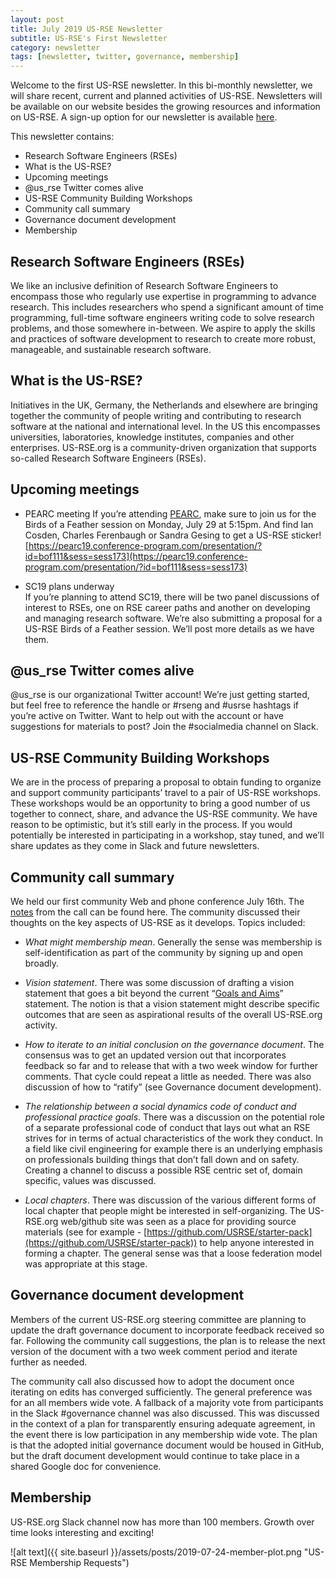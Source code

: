 ```yaml
---
layout: post
title: July 2019 US-RSE Newsletter
subtitle: US-RSE's First Newsletter
category: newsletter
tags: [newsletter, twitter, governance, membership]
---
```



Welcome to the first US-RSE newsletter. In this bi-monthly newsletter,
we will share recent, current and planned activities of
US-RSE. Newsletters will be available on our website besides the
growing resources and information on US-RSE. A sign-up option for our
newsletter is available [here](https://us-rse.org/join/).

This newsletter contains:
- Research Software Engineers (RSEs)
- What is the US-RSE?
- Upcoming meetings
- @us_rse Twitter comes alive
- US-RSE Community Building Workshops
- Community call summary
- Governance document development
- Membership

## Research Software Engineers (RSEs)

We like an inclusive definition of Research Software Engineers to
encompass those who regularly use expertise in programming to advance
research. This includes researchers who spend a significant amount of
time programming, full-time software engineers writing code to solve
research problems, and those somewhere in-between. We aspire to apply
the skills and practices of software development to research to create
more robust, manageable, and sustainable research software.


## What is the US-RSE? 

Initiatives in the UK, Germany, the Netherlands and elsewhere are
bringing together the community of people writing and contributing to
research software at the national and international level. In the US
this encompasses universities, laboratories, knowledge institutes,
companies and other enterprises. US-RSE.org is a community-driven
organization that supports so-called Research Software Engineers
(RSEs).

## Upcoming meetings  

* PEARC meeting 
If you’re attending [PEARC](https://www.pearc19.pearc.org), make sure
to join us for the Birds of a Feather session on Monday, July 29 at
5:15pm. And find Ian Cosden, Charles Ferenbaugh or Sandra Gesing to
get a US-RSE sticker!
[https://pearc19.conference-program.com/presentation/?id=bof111&sess=sess173](https://pearc19.conference-program.com/presentation/?id=bof111&sess=sess173)

* SC19 plans underway  
If you’re planning to attend SC19, there will be two panel discussions
of interest to RSEs, one on RSE career paths and another on developing
and managing research software.  We’re also submitting a proposal for
a US-RSE Birds of a Feather session.  We’ll post more details as we
have them.

## @us_rse Twitter comes alive  
@us_rse is our organizational Twitter account!  We’re just getting
started, but feel free to reference the handle or #rseng and #usrse
hashtags if you’re active on Twitter.  Want to help out with the
account or have suggestions for materials to post? Join the
#socialmedia channel on Slack.

## US-RSE Community Building Workshops  

We are in the process of preparing a proposal to obtain funding to
organize and support community participants’ travel to a pair of
US-RSE workshops.  These workshops would be an opportunity to bring a
good number of us together to connect, share, and advance the US-RSE
community.  We have reason to be optimistic, but it’s still early in
the process.  If you would potentially be interested in participating
in a workshop, stay tuned, and we’ll share updates as they come in
Slack and future newsletters.

## Community call summary

We held our first community Web and phone conference July 16th. The
[notes](https://drive.google.com/open?id=1XOUC0v8Sjn3gvMqZNtaOx24FdrQTx2xWoU-LghUW1-s)
from the call can be found here. The community discussed their
thoughts on the key aspects of US-RSE as it develops. Topics included:

* *What might membership mean*. Generally the sense was membership is
   self-identification as part of the community by signing up and open
   broadly.

* *Vision statement*. There was some discussion of drafting a vision
   statement that goes a bit beyond the current “[Goals and
   Aims](https://us-rse.org/mission/)” statement. The notion is that a
   vision statement might describe specific outcomes that are seen as
   aspirational results of the overall US-RSE.org activity.

* *How to iterate to an initial conclusion on the governance
   document*. The consensus was to get an updated version out that
   incorporates feedback so far and to release that with a two week
   window for further comments. That cycle could repeat a little as
   needed. There was also discussion of how to “ratify” (see
   Governance document development).

* *The relationship between a social dynamics code of conduct and
   professional practice goals*. There was a discussion on the
   potential role of a separate professional code of conduct that lays
   out what an RSE strives for in terms of actual characteristics of
   the work they conduct. In a field like civil engineering for
   example there is an underlying emphasis on professionals building
   things that don’t fall down and on safety. Creating a channel to
   discuss a possible RSE centric set of, domain specific, values was
   discussed.

* *Local chapters*. There was discussion of the various different
   forms of local chapter that people might be interested in
   self-organizing. The US-RSE.org web/github site was seen as a place
   for providing source materials (see for example -
   [https://github.com/USRSE/starter-pack](https://github.com/USRSE/starter-pack))
   to help anyone interested in forming a chapter. The general sense
   was that a loose federation model was appropriate at this stage.


## Governance document development  

Members of the current US-RSE.org steering committee are planning to
update the draft governance document to incorporate feedback received
so far. Following the community call suggestions, the plan is to
release the next version of the document with a two week comment
period and iterate further as needed.

The community call also discussed how to adopt the document once
iterating on edits has converged sufficiently. The general preference
was for an all members wide vote. A fallback of a majority vote from
participants in the Slack #governance channel was also discussed. This
was discussed in the context of a plan for transparently ensuring
adequate agreement, in the event there is low participation in any
membership wide vote. The plan is that the adopted initial governance
document would be housed in GitHub, but the draft document development
would continue to take place in a shared Google doc for convenience.

## Membership 

US-RSE.org Slack channel now has more than 100
members. Growth over time looks interesting and exciting!

![alt text]({{ site.baseurl }}/assets/posts/2019-07-24-member-plot.png "US-RSE Membership Requests")